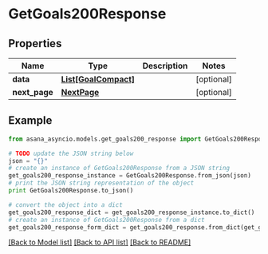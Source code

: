 # GetGoals200Response


## Properties

Name | Type | Description | Notes
------------ | ------------- | ------------- | -------------
**data** | [**List[GoalCompact]**](GoalCompact.md) |  | [optional] 
**next_page** | [**NextPage**](NextPage.md) |  | [optional] 

## Example

```python
from asana_asyncio.models.get_goals200_response import GetGoals200Response

# TODO update the JSON string below
json = "{}"
# create an instance of GetGoals200Response from a JSON string
get_goals200_response_instance = GetGoals200Response.from_json(json)
# print the JSON string representation of the object
print GetGoals200Response.to_json()

# convert the object into a dict
get_goals200_response_dict = get_goals200_response_instance.to_dict()
# create an instance of GetGoals200Response from a dict
get_goals200_response_form_dict = get_goals200_response.from_dict(get_goals200_response_dict)
```
[[Back to Model list]](../README.md#documentation-for-models) [[Back to API list]](../README.md#documentation-for-api-endpoints) [[Back to README]](../README.md)



